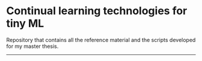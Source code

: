 # Continual learning technologies for tiny ML
Repository that contains all the reference material and the scripts developed for my master thesis.
***

